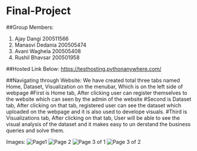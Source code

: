 # Final-Project
##Group Members:

1. Ajay Dangi 200511566
2. Manasvi Dedania 200505474
3. Avani Waghela 200505408
4. Rushil Bhavsar 200501958


##Hosted Link Below:
https://testhosting.pythonanywhere.com/

##Navigating through Website: 
We have created total three tabs named Home, Dataset, Visualization on the menubar, Which is on the left side of webpage
#First is Home tab, After clicking user can register themselves to the website which can seen by the admin of the website
#Second is Dataset tab, After clicking on that tab, registered user can see the dataset which uploaded on the webpage and it is also used to develope visuals.
#Third is Visualizations tab, After clicking on that tab, User will be able to see the visual analysis of the dataset and it makes easy to un derstand the business queries and solve them.

Images:
![Page1](https://user-images.githubusercontent.com/98445682/164794169-66780d78-9fd7-45c9-a370-708733ccebe1.png)
![Page 2](https://user-images.githubusercontent.com/98445682/164794206-42923c6f-99a5-44c0-8aaf-7b8209aadd87.png)
![Page 3 of 1](https://user-images.githubusercontent.com/98445682/164794225-f4240662-05bd-40ff-93dd-45a5f5256393.png)
![Page 3 of 2](https://user-images.githubusercontent.com/98445682/164794251-dba630c4-4619-4f88-a28a-a47bce6a88f1.png)
